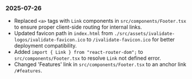 ### 2025-07-26
- Replaced `<a>` tags with `Link` components in `src/components/Footer.tsx` to ensure proper client-side routing for internal links.
- Updated favicon path in `index.html` from `./src/assets/ivalidate-logos/ivalidate-favicon.ico` to `/ivalidate-favicon.ico` for better deployment compatibility.
- Added `import { Link } from "react-router-dom";` to `src/components/Footer.tsx` to resolve `Link` not defined error.
- Changed 'Features' link in `src/components/Footer.tsx` to an anchor link `/#features`.